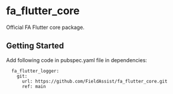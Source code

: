 # fa_flutter_core

Official FA Flutter core package.

## Getting Started

Add following code in pubspec.yaml file in dependencies:

```
  fa_flutter_logger:
    git:
      url: https://github.com/FieldAssist/fa_flutter_core.git
      ref: main
```
